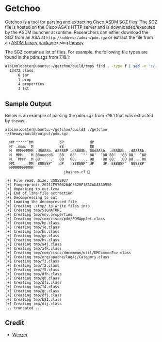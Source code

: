 # Getchoo

Getchoo is a tool for parsing and extracting Cisco ASDM SGZ files. The SGZ file is hosted on the Cisco ASA's HTTP server and is downloaded/executed by the ASDM launcher at runtime. Researchers can either download the SGZ from an ASA at `http://address/admin/pdm.sgz` or extract the file from an [ASDM binary package](https://software.cisco.com/download/home/279513399/type/280775064/release/7.18.1.150) using [theway](https://github.com/jbaines-r7/theway).

The SGZ contains a lot of files. For example, the following file types are found in the pdm.sgz from 7.18.1:

```sh
albinolobster@ubuntu:~/getchoo/build/tmp$ find . -type f | sed -n 's/..*\.//p' | sort | uniq -c
  13472 class
      6 jar
      1 prop
      4 properties
      3 txt
```

## Sample Output

Below is an example of parsing the pdm.sgz from 7.18.1 that was extracted by `theway`:

```
albinolobster@ubuntu:~/getchoo/build$ ./getchoo ~/theway/build/output/pdm.sgz 

  MM'"""""`MM            dP            dP
  M' .mmm. `M            88            88
  M  MMMMMMMM .d8888b. d8888P .d8888b. 88d888b. .d8888b. .d8888b.
  M  MMM   `M 88ooood8   88   88'  `"" 88'  `88 88'  `88 88'  `88
  M. `MMM' .M 88.  ...   88   88.  ... 88    88 88.  .88 88.  .88
  MM.     .MM `88888P'   dP   `88888P' dP    dP `88888P' `88888P'
  MMMMMMMMMMM
                           jbaines-r7 🦞

[+] File read. Size: 35855937
[+] Fingerprint: 2021CF9700264C3B20F18ACADA5AD950
[+] Unpacking to out.lzma
[+] End of lzma file extraction
[+] Decompressing to out
[+] Loading the decompressed file
[+] Creating ./tmp/ to write files into
[+] Creating tmp/SIGNATURE
[+] Creating tmp/env.properties
[+] Creating tmp/com/cisco/pdm/PDMApplet.class
[+] Creating tmp/hp.class
[+] Creating tmp/je.class
[+] Creating tmp/hu.class
[+] Creating tmp/go.class
[+] Creating tmp/hv.class
[+] Creating tmp/a4j.class
[+] Creating tmp/a4k.class
[+] Creating tmp/com/cisco/dmcommon/util/DMCommonEnv.class
[+] Creating tmp/org/apache/log4j/Category.class
[+] Creating tmp/f3.class
[+] Creating tmp/f2.class
[+] Creating tmp/f5.class
[+] Creating tmp/dfh.class
[+] Creating tmp/gb.class
[+] Creating tmp/dfi.class
[+] Creating tmp/f4.class
[+] Creating tmp/gc.class
[+] Creating tmp/dfj.class
[+] Creating tmp/b81.class
[+] Creating tmp/dij.class
... truncated ...
```

## Credit

* [Weezer](https://www.youtube.com/watch?v=_8ESeMaT1jc)
